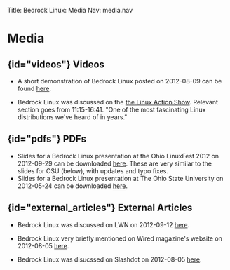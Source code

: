 Title: Bedrock Linux: Media
Nav: media.nav

Media
=====

## {id="videos"} Videos

- A short demonstration of Bedrock Linux posted on 2012-08-09 can be found
  [here](http://www.youtube.com/watch?v=MuYMBCcgs98).

- Bedrock Linux was discussed on the [the Linux Action Show](
  http://www.youtube.com/watch?v=9ca_Tm9cv1g&t=11m15s).  Relevant section goes
  from 11:15-16:41.  "One of the most fascinating Linux distributions we've
  heard of in years."

## {id="pdfs"} PDFs

- Slides for a Bedrock Linux presentation at the Ohio LinuxFest 2012 on
  2012-09-29 can be downloaded [here](bedrocklinux-olf.pdf).  These are very
  similar to the slides for OSU (below), with updates and typo fixes.
- Slides for a Bedrock Linux presentation at The Ohio State University on
  2012-05-24 can be downloaded [here](bedrocklinux-osu.pdf).

## {id="external\_articles"} External Articles

- Bedrock Linux was discussed on LWN on 2012-09-12
  [here](https://lwn.net/Articles/515709/).

- Bedrock Linux very briefly mentioned on Wired magazine's website on
  2012-08-05
  [here](http://www.wired.com/wiredenterprise/elsewhere/bedrock-linux-combines-benefits-of-other-linux-distros-20120805/).

- Bedrock Linux was disucssed on Slashdot on 2012-08-05
  [here](http://linux.slashdot.org/story/12/08/05/1211244/bedrock-linux-combines-benefits-of-other-linux-distros).
